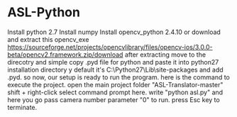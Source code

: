 # ASL-Python
Install python 2.7
Install numpy
Install opencv_python 2.4.10 or download and extract this opencv_exe https://sourceforge.net/projects/opencvlibrary/files/opencv-ios/3.0.0-beta/opencv2.framework.zip/download
after extracting move to the direcotry and simple copy .pyd file for python and paste it into python27 installation directory y default it's C:\Python27\Lib\site-packages and add .pyd.
so now, our setup is ready to run the program.
here is the command to execute the project.
open the main project folder "ASL-Translator-master"
shift + right-click select command prompt here.
write "python asl.py" and here you go 
pass camera number parameter "0" to run.
press Esc key to terminate.
